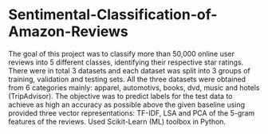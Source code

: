 # Sentimental-Classification-of-Amazon-Reviews
The goal of this project was to classify more than 50,000 online user reviews into 5 different classes, identifying their respective star ratings. There were in total 3 datasets and each dataset was split into 3 groups of training, validation and testing sets. All the three datasets were obtained from 6 categories mainly: apparel, automotivs, books, dvd, music and hotels (TripAdvisor). The objective was to predict labels for the test data to achieve as high an accuracy as possible above the given baseline using provided three vector representations: TF-IDF, LSA and PCA of the 5-gram features of the reviews. Used Scikit-Learn (ML) toolbox in Python. 
